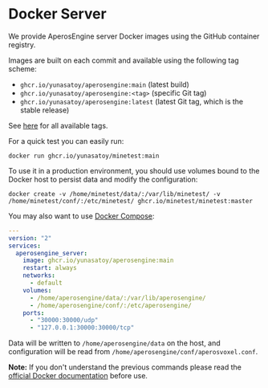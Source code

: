 # Docker Server

We provide AperosEngine server Docker images using the GitHub container registry.

Images are built on each commit and available using the following tag scheme:

* `ghcr.io/yunasatoy/aperosengine:main` (latest build)
* `ghcr.io/yunasatoy/aperosengine:<tag>` (specific Git tag)
* `ghcr.io/yunasatoy/aperosengine:latest` (latest Git tag, which is the stable release)

See [here](https://github.com/yunasatoy/aperosengine/pkgs/container/aperosengine) for all available tags.

For a quick test you can easily run:

```shell
docker run ghcr.io/yunasatoy/minetest:main
```

To use it in a production environment, you should use volumes bound to the Docker host to persist data and modify the configuration:

```shell
docker create -v /home/minetest/data/:/var/lib/minetest/ -v /home/minetest/conf/:/etc/minetest/ ghcr.io/minetest/minetest:master
```

You may also want to use [Docker Compose](https://docs.docker.com/compose):

```yaml
---
version: "2"
services:
  aperosengine_server:
    image: ghcr.io/yunasatoy/aperosengine:main
    restart: always
    networks:
      - default
    volumes:
      - /home/aperosengine/data/:/var/lib/aperosengine/
      - /home/aperosengine/conf/:/etc/aperosengine/
    ports:
      - "30000:30000/udp"
      - "127.0.0.1:30000:30000/tcp"
```

Data will be written to `/home/aperosengine/data` on the host, and configuration will be read from `/home/aperosengine/conf/aperosvoxel.conf`.

**Note:** If you don't understand the previous commands please read the [official Docker documentation](https://docs.docker.com) before use.
